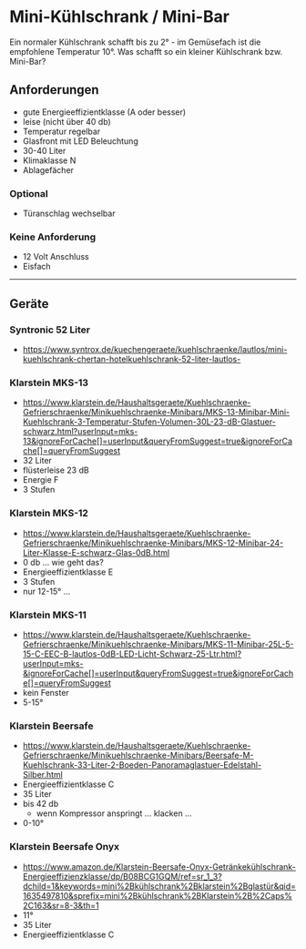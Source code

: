 # Mini-Kühlschrank / Mini-Bar

Ein normaler Kühlschrank schafft bis zu 2° - im Gemüsefach ist die empfohlene Temperatur 10°. Was schafft so ein kleiner Kühlschrank bzw. Mini-Bar?

## Anforderungen

* gute Energieeffizientklasse (A oder besser)
* leise (nicht über 40 db)
* Temperatur regelbar
* Glasfront mit LED Beleuchtung
* 30-40 Liter
* Klimaklasse N
* Ablagefächer

### Optional

* Türanschlag wechselbar

### Keine Anforderung

* 12 Volt Anschluss
* Eisfach

---

## Geräte

### Syntronic 52 Liter

* https://www.syntrox.de/kuechengeraete/kuehlschraenke/lautlos/mini-kuehlschrank-chertan-hotelkuehlschrank-52-liter-lautlos-

### Klarstein MKS-13

* https://www.klarstein.de/Haushaltsgeraete/Kuehlschraenke-Gefrierschraenke/Minikuehlschraenke-Minibars/MKS-13-Minibar-Mini-Kuehlschrank-3-Temperatur-Stufen-Volumen-30L-23-dB-Glastuer-schwarz.html?userInput=mks-13&ignoreForCache[]=userInput&queryFromSuggest=true&ignoreForCache[]=queryFromSuggest
* 32 Liter
* flüsterleise 23 dB
* Energie F
* 3 Stufen

### Klarstein MKS-12

* https://www.klarstein.de/Haushaltsgeraete/Kuehlschraenke-Gefrierschraenke/Minikuehlschraenke-Minibars/MKS-12-Minibar-24-Liter-Klasse-E-schwarz-Glas-0dB.html
* 0 db ... wie geht das?
* Energieeffizientklasse E
* 3 Stufen
* nur 12-15° ...

### Klarstein MKS-11

* https://www.klarstein.de/Haushaltsgeraete/Kuehlschraenke-Gefrierschraenke/Minikuehlschraenke-Minibars/MKS-11-Minibar-25L-5-15-C-EEC-B-lautlos-0dB-LED-Licht-Schwarz-25-Ltr.html?userInput=mks-&ignoreForCache[]=userInput&queryFromSuggest=true&ignoreForCache[]=queryFromSuggest
* kein Fenster
* 5-15°

### Klarstein Beersafe

* https://www.klarstein.de/Haushaltsgeraete/Kuehlschraenke-Gefrierschraenke/Minikuehlschraenke-Minibars/Beersafe-M-Kuehlschrank-33-Liter-2-Boeden-Panoramaglastuer-Edelstahl-Silber.html
* Energieeffizientklasse C
* 35 Liter
* bis 42 db
  * wenn Kompressor anspringt ... klacken ...
* 0-10°

### Klarstein Beersafe Onyx

* https://www.amazon.de/Klarstein-Beersafe-Onyx-Getränkekühlschrank-Energieeffizienzklasse/dp/B08BCG1GQM/ref=sr_1_3?dchild=1&keywords=mini%2Bkühlschrank%2Bklarstein%2Bglastür&qid=1635497810&sprefix=mini%2Bkühlschrank%2BKlarstein%2B%2Caps%2C163&sr=8-3&th=1
* 11°
* 35 Liter
* Energieeffizientklasse C
